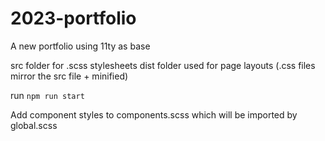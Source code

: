 # 2023-portfolio
A new portfolio using 11ty as base

src folder for .scss stylesheets
dist folder used for page layouts (.css files mirror the src file + minified)

run `npm run start`

Add component styles to components.scss which will be imported by global.scss 
